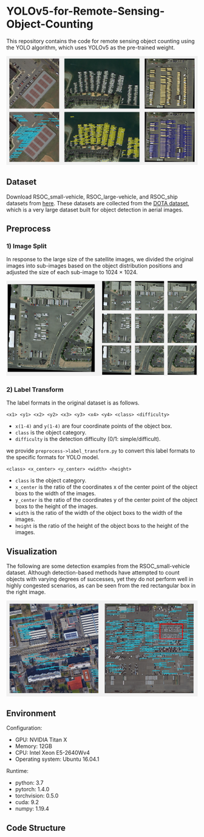 # YOLOv5-for-Remote-Sensing-Object-Counting
This repository contains the code for remote sensing object counting using the YOLO algorithm, which uses YOLOv5 as the pre-trained weight.

![](https://github.com/huangyongbobo/YOLOv5-for-Remote-Sensing-Object-Counting/blob/main/detect_result.png)


## Dataset 
Download RSOC_small-vehicle, RSOC_large-vehicle, and RSOC_ship datasets from [here](https://github.com/gaoguangshuai/Counting-from-Sky-A-Large-scale-Dataset-for-Remote-Sensing-Object-Counting-and-A-Benchmark-Method). These datasets are collected from the [DOTA dataset](https://captain-whu.github.io/DOTA/dataset.html), which is a very large dataset built for object detection in aerial images. 


## Preprocess
### 1) Image Split
In response to the large size of the satellite images, we divided the original images into sub-images based on the object distribution positions and adjusted the size of each sub-image to 1024 × 1024. 

![](https://github.com/huangyongbobo/YOLOv5-for-Remote-Sensing-Object-Counting/blob/main/show_image/image_split.png)

### 2) Label Transform
The label formats in the original dataset is as follows.

```
<x1> <y1> <x2> <y2> <x3> <y3> <x4> <y4> <class> <difficulty>
``` 

* `x(1-4)` and `y(1-4)` are four coordinate points of the object box. 
* `class` is the object category. 
* `difficulty` is the detection difficulty (0/1: simple/difficult).

we provide `preprocess->label_transform.py` to convert this label formats to the specific formats for YOLO model. 

```
<class> <x_center> <y_center> <width> <height>
``` 

* `class` is the object category. 
* `x_center` is the ratio of the coordinates x of the center point of the object boxs to the width of the images. 
* `y_center` is the ratio of the coordinates y of the center point of the object boxs to the height of the images. 
* `width` is the ratio of the width of the object boxs to the width of the images. 
* `height` is the ratio of the height of the object boxs to the height of the images. 


## Visualization
The following are some detection examples from the RSOC_small-vehicle dataset. Although detection-based methods have attempted to count objects with varying degrees of successes, yet they do not perform well in highly congested scenarios, as can be seen from the red rectangular box in the right image. 

![](https://github.com/huangyongbobo/YOLOv5-for-Remote-Sensing-Object-Counting/blob/main/show_image/result.png)


## Environment

Configuration: 
* GPU: NVIDIA Titan X
* Memory: 12GB
* CPU: Intel Xeon E5-2640Wv4 
* Operating system: Ubuntu 16.04.1

Runtime: 
* python: 3.7
* pytorch: 1.4.0  
* torchvision: 0.5.0
* cuda: 9.2 
* numpy: 1.19.4


## Code Structure
